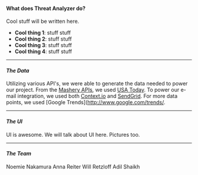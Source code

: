 #### What does Threat Analyzer do?

Cool stuff will be written here. 

* **Cool thing 1**: stuff stuff
* **Cool thing 2**: stuff stuff
* **Cool thing 3**: stuff stuff
* **Cool thing 4**: stuff stuff

---------------------------------------------------------

#### _The Data_

Utilizing various API's, we were able to generate the data needed to power our project. From the [Mashery APIs](http://developer.mashery.com), we used [USA Today](http://developer.usatoday.com/). To power our e-mail integration, we used both [Context.io](http://context.io/) and [SendGrid](https://sendgrid.com/). For more data points, we used [Google Trends](http://www.google.com/trends/.


---------------------------------------------------------

#### _The UI_

UI is awesome. We will talk about UI here. Pictures too. 

---------------------------------------------------------

#### _The Team_

Noemie Nakamura
Anna Reiter
Will Retzloff
Adil Shaikh

